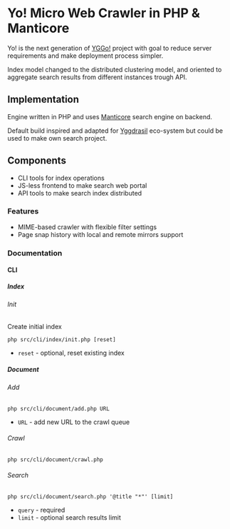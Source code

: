# Yo! Micro Web Crawler in PHP & Manticore

Yo! is the next generation of [YGGo!](https://github.com/YGGverse/YGGo) project with goal to reduce server requirements and make deployment process simpler.

Index model changed to the distributed clustering model, and oriented to aggregate search results from different instances trough API.

## Implementation

Engine written in PHP and uses [Manticore](https://github.com/manticoresoftware) search engine on backend.

Default build inspired and adapted for [Yggdrasil](https://github.com/yggdrasil-network) eco-system but could be used to make own search project.

## Components

* CLI tools for index operations
* JS-less frontend to make search web portal
* API tools to make search index distributed

### Features

* MIME-based crawler with flexible filter settings
* Page snap history with local and remote mirrors support

### Documentation

#### CLI

##### Index

###### Init

Create initial index

```
php src/cli/index/init.php [reset]
```
* `reset` - optional, reset existing index

##### Document

###### Add

```
php src/cli/document/add.php URL
```
* `URL` - add new URL to the crawl queue

###### Crawl

```
php src/cli/document/crawl.php
```

###### Search

```
php src/cli/document/search.php '@title "*"' [limit]
```
* `query` - required
* `limit` - optional search results limit